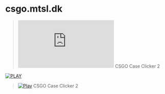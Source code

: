 # csgo.mtsl.dk

> [![Install](https://github.com/mopsfl/moPsEk/raw/main/games/csgo.mtsl.dk/code.user.js)](https://github.com/mopsfl/moPsEk/raw/main/games/csgo.mtsl.dk/code.user.js) CSGO Case Clicker 2
> 
[![PLAY](https://img.shields.io/badge/C%23-239120.svg?&style=for-the-badge&logo=windows&logoColor=white)](https://csgo.mtsl.dk)

> [![Play](https://csgo.mtsl.dk)](https://csgo.mtsl.dk) CSGO Case Clicker 2
